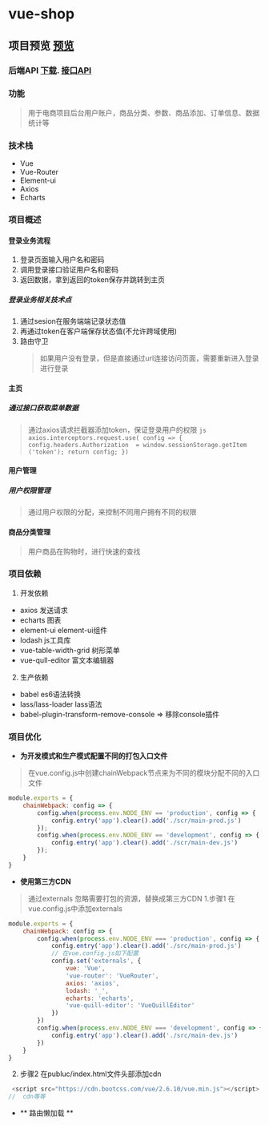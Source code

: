 # vue-shop

## 项目预览 [预览](http://211.149.185.82:805/)
### 后端API  [下载](https://gitee.com/wBekvam/vueShop-api-server.git).  [接口API](./api接口文档.md)

### 功能
> 用于电商项目后台用户账户，商品分类、参数、商品添加、订单信息、数据统计等

### 技术栈
- Vue
- Vue-Router
- Element-ui
- Axios
- Echarts

### 项目概述

#### 登录业务流程

1. 登录页面输入用户名和密码
2. 调用登录接口验证用户名和密码
3. 返回数据，拿到返回的token保存并跳转到主页

##### 登录业务相关技术点

1. 通过sesion在服务端端记录状态值
2. 再通过token在客户端保存状态值(不允许跨域使用)
3. 路由守卫
	> 如果用户没有登录，但是直接通过url连接访问页面，需要重新进入登录进行登录
	
#### 主页

##### 通过接口获取菜单数据
> 通过axios请求拦截器添加token，保证登录用户的权限
	```js
	axios.interceptors.request.use( config => {
		config.headers.Authorization  = window.sessionStorage.getItem
		('token');
		return config;
	})
	```

#### 用户管理

##### 用户权限管理

> 通过用户权限的分配，来控制不同用户拥有不同的权限

#### 商品分类管理

> 用户商品在购物时，进行快速的查找


### 项目依赖
1. 开发依赖
- axios 发送请求
- echarts 图表
- element-ui  element-ui组件
- lodash js工具库
- vue-table-width-grid 树形菜单
- vue-qull-editor 富文本编辑器

2. 生产依赖
- babel  es6语法转换
- lass/lass-loader lass语法
- babel-plugin-transform-remove-console => 移除console插件


### 项目优化

- **为开发模式和生产模式配置不同的打包入口文件**

> 在vue.config.js中创建chainWebpack节点来为不同的模块分配不同的入口文件

```js
module.exports = {
	chainWebpack: config => {
		config.when(process.env.NODE_ENV == 'production', config => {
			config.entry('app').clear().add('./scr/main-prod.js')
		});
		config.when(process.env.NODE_ENV == 'development', config => {
			config.entry('app').clear().add('./scr/main-dev.js')
		});
	}
}
```


- **使用第三方CDN**
> 通过externals 忽略需要打包的资源，替换成第三方CDN
1.步骤1  在vue.config.js中添加externals
```js
module.exports = {
    chainWebpack: config => {
        config.when(process.env.NODE_ENV === 'production', config => {
            config.entry('app').clear().add('./src/main-prod.js')
            // 在vue.config.js如下配置
            config.set('externals', {
                vue: 'Vue',
                'vue-router': 'VueRouter',
                axios: 'axios',
                lodash: '_',
                echarts: 'echarts',
                'vue-quill-editor': 'VueQuillEditor'
            })
        })
        config.when(process.env.NODE_ENV === 'development', config => {
            config.entry('app').clear().add('./src/main-dev.js')
        })
    }
}
```

2. 步骤2 在publuc/index.html文件头部添加cdn

```js
 <script src="https://cdn.bootcss.com/vue/2.6.10/vue.min.js"></script>
//  cdn等等
```

- ** 路由懒加载 **

